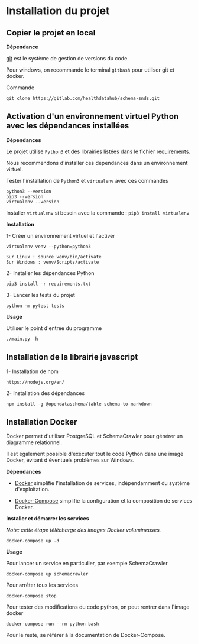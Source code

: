 # Installation du projet

## Copier le projet en local

**Dépendance**

[git](https://git-scm.com/book/fr/v1/D%C3%A9marrage-rapide-Installation-de-Git)
est le système de gestion de versions du code.

Pour windows, on recommande le terminal `gitbash` pour utiliser git et docker. 

Commande

    git clone https://gitlab.com/healthdatahub/schema-snds.git 
    

## Activation d'un environnement virtuel Python avec les dépendances installées

**Dépendances**

Le projet utilise `Python3` et des librairies listées dans le fichier [requirements](requirements.txt). 

Nous recommendons d'installer ces dépendances dans un environnement virtuel.

Tester l'installation de `Python3` et `virtualenv` avec ces commandes

    python3 --version
    pip3 --version
    virtualenv --version

Installer `virtualenv` si besoin avec la commande :  `pip3 install virtualenv`

**Installation**

1- Créer un environnement virtuel et l'activer


    virtualenv venv --python=python3
    
    Sur Linux : source venv/bin/activate
    Sur Windows : venv/Scripts/activate
    

2- Installer les dépendances Python 


    pip3 install -r requirements.txt

3- Lancer les tests du projet


    python -m pytest tests

**Usage**

Utiliser le point d'entrée du programme


    ./main.py -h

## Installation de la librairie javascript


1- Installation de npm

    https://nodejs.org/en/

2- Installation des dépendances 

    npm install -g @opendataschema/table-schema-to-markdown 


## Installation Docker

Docker permet d'utiliser PostgreSQL et SchemaCrawler pour générer un diagramme relationnel. 

Il est également possible d'exécuter tout le code Python dans une image Docker, évitant d'éventuels problèmes sur Windows. 

**Dépendances**

- [Docker](https://docs.docker.com/engine/installation/) 
simplifie l'installation de services, indépendamment du système d'exploitation. 

- [Docker-Compose](https://docs.docker.com/compose/install/) 
simplifie la configuration et la composition de services Docker.


**Installer et démarrer les services**

*Note: cette étape télécharge des images Docker volumineuses.*


    docker-compose up -d
    

**Usage**

Pour lancer un service en particulier, par exemple SchemaCrawler

    docker-compose up schemacrawler

Pour arrêter tous les services
    
    docker-compose stop

Pour tester des modifications du code python, on peut rentrer dans l'image docker

    docker-compose run --rm python bash


Pour le reste, se référer à la documentation de Docker-Compose.

